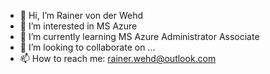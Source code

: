 - 👋 Hi, I’m Rainer von der Wehd
- 👀 I’m interested in MS Azure
- 🌱 I’m currently learning MS Azure Administrator Associate
- 💞️ I’m looking to collaborate on ...
- 📫 How to reach me: rainer.wehd@outlook.com

<!---
RainerVonDerWehd/RainerVonDerWehd is a ✨ special ✨ repository because its `README.md` (this file) appears on your GitHub profile.
You can click the Preview link to take a look at your changes.
--->
